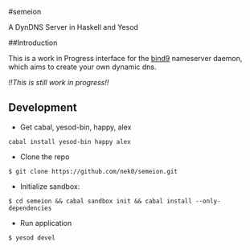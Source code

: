 #semeion

A DynDNS Server in Haskell and Yesod

##Introduction

This is a work in Progress interface for the [bind9](http://www.isc.org/downloads/bind/) nameserver daemon, which aims to create your own dynamic dns.

*!!This is still work in progress!!*

## Development

- Get cabal, yesod-bin, happy, alex

```
cabal install yesod-bin happy alex
```

- Clone the repo

```
$ git clone https://github.com/nek0/semeion.git
```

- Initialize sandbox:

```
$ cd semeion && cabal sandbox init && cabal install --only-dependencies
```

- Run application

```
$ yesod devel
```
